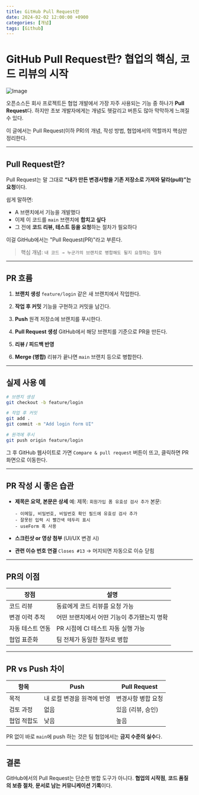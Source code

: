 ```yaml
---
title: GitHub Pull Request란
date: 2024-02-02 12:00:00 +0900
categories: [개념]
tags: [Github]
---
```



# GitHub Pull Request란? 협업의 핵심, 코드 리뷰의 시작


![Image](https://github.com/user-attachments/assets/84fa9840-3411-49c3-b23c-bae8a3888751)


오픈소스든 회사 프로젝트든 협업 개발에서 가장 자주 사용되는 기능 중 하나가 **Pull Request**다.
하지만 초보 개발자에게는 개념도 헷갈리고 버튼도 많아 막막하게 느껴질 수 있다.

이 글에서는 Pull Request(이하 PR)의 개념, 작성 방법, 협업에서의 역할까지 핵심만 정리한다.

---

## Pull Request란?

Pull Request는 말 그대로 **“내가 만든 변경사항을 기존 저장소로 가져와 달라(pull)”는 요청**이다.

쉽게 말하면:

* A 브랜치에서 기능을 개발했다
* 이제 이 코드를 `main` 브랜치에 **합치고 싶다**
* 그 전에 **코드 리뷰, 테스트 등을 요청**하는 절차가 필요하다

이걸 GitHub에서는 "Pull Request(PR)"라고 부른다.

> 핵심 개념:
> `내 코드 → 누군가의 브랜치로 병합해도 될지 요청하는 절차`

---

## PR 흐름

1. **브랜치 생성**
   `feature/login` 같은 새 브랜치에서 작업한다.

2. **작업 후 커밋**
   기능을 구현하고 커밋을 남긴다.

3. **Push**
   원격 저장소에 브랜치를 푸시한다.

4. **Pull Request 생성**
   GitHub에서 해당 브랜치를 기준으로 PR을 만든다.

5. **리뷰 / 피드백 반영**

6. **Merge (병합)**
   리뷰가 끝나면 `main` 브랜치 등으로 병합한다.

---

## 실제 사용 예

```bash
# 브랜치 생성
git checkout -b feature/login

# 작업 후 커밋
git add .
git commit -m "Add login form UI"

# 원격에 푸시
git push origin feature/login
```

그 후 GitHub 웹사이트로 가면
`Compare & pull request` 버튼이 뜨고, 클릭하면 PR 화면으로 이동한다.

---

## PR 작성 시 좋은 습관

* **제목은 요약, 본문은 상세**
  예:
  제목: `회원가입 폼 유효성 검사 추가`
  본문:

  ```
  - 이메일, 비밀번호, 비밀번호 확인 필드에 유효성 검사 추가
  - 잘못된 입력 시 빨간색 테두리 표시
  - useForm 훅 사용
  ```

* **스크린샷 or 영상 첨부** (UI/UX 변경 시)

* **관련 이슈 번호 연결**
  `Closes #13` → 머지되면 자동으로 이슈 닫힘

---

## PR의 이점

| 장점        | 설명                       |
| --------- | ------------------------ |
| 코드 리뷰     | 동료에게 코드 리뷰를 요청 가능        |
| 변경 이력 추적  | 어떤 브랜치에서 어떤 기능이 추가됐는지 명확 |
| 자동 테스트 연동 | PR 시점에 CI 테스트 자동 실행 가능   |
| 협업 표준화    | 팀 전체가 동일한 절차로 병합         |

---

## PR vs Push 차이

| 항목     | Push            | Pull Request |
| ------ | --------------- | ------------ |
| 목적     | 내 로컬 변경을 원격에 반영 | 변경사항 병합 요청   |
| 검토 과정  | 없음              | 있음 (리뷰, 승인)  |
| 협업 적합도 | 낮음              | 높음           |

PR 없이 바로 `main`에 push 하는 것은 팀 협업에서는 **금지 수준의 실수**다.

---

## 결론

GitHub에서의 Pull Request는 단순한 병합 도구가 아니다.
**협업의 시작점**, **코드 품질의 보증 절차**, **문서로 남는 커뮤니케이션 기록**이다.



